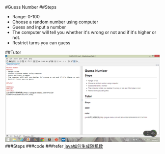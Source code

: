 #Guess Number
##Steps
- Range: 0-100
- Choose a random number using computer
- Guess and input a number
- The computer will tell you whether it's wrong or not and if it's higher or not.
- Restrict turns you can guess 

##Tutor
![PIC](https://github.com/haailey/java/blob/master/pic/pic.png)
###Steps
###code
###refer
[java如何生成随机数](http://jingyan.baidu.com/article/bad08e1e836a8609c85121ef.html)
